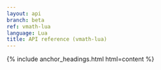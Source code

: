 ```yaml
---
layout: api
branch: beta
ref: vmath-lua
language: Lua
title: API reference (vmath-lua)
---
```

{% include anchor_headings.html html=content %}